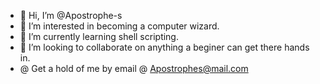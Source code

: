 - 👋 Hi, I’m @Apostrophe-s
- 👀 I’m interested in becoming a computer wizard.
- 🌱 I’m currently learning shell scripting.
- 💞️ I’m looking to collaborate on anything a beginer can get there hands in.
- @ Get a hold of me by email @ Apostrophes@mail.com
